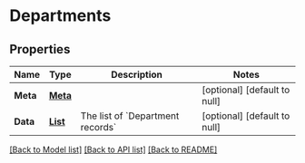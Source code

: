 # Departments
## Properties

| Name | Type | Description | Notes |
|------------ | ------------- | ------------- | -------------|
| **Meta** | [**Meta**](Meta.md) |  | [optional] [default to null] |
| **Data** | [**List**](Department.md) | The list of &#x60;Department records&#x60; | [optional] [default to null] |

[[Back to Model list]](../README.md#documentation-for-models) [[Back to API list]](../README.md#documentation-for-api-endpoints) [[Back to README]](../README.md)


